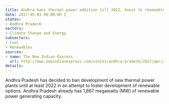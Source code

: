 ```yaml
---
title: Andhra bans thermal power addition till 2022, boost to renewable options
date: 2017-05-03 00:00:00 Z
states:
- Andhra Pradesh
sectors:
- Climate Change and Energy
subsectors:
- Coal
- Renewables
sources:
- name: The New Indian Express
  url: http://www.newindianexpress.com/states/andhra-pradesh/2017/apr/29/andhra-pradesh-refrains-from-setting-up-new-thermal-power-plants-till-2022-1599107.html
details: 
---
```


Andhra Pradesh has decided to ban development of new thermal power plants until at least 2022 in an attempt to foster development of renewable options. Andhra Pradesh already has 1,867 megawatts (MW) of renewable power generating capacity.
